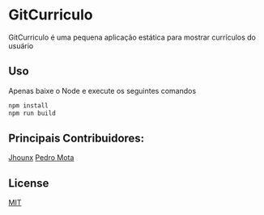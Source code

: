 # GitCurriculo

GitCurriculo é uma pequena aplicação estática para mostrar currículos do usuário

## Uso

Apenas baixe o Node e execute os seguintes comandos

```bash
npm install
npm run build
```
## Principais Contribuidores: 
[Jhounx](https://github.com/Jhounx) [Pedro Mota](https://github.com/pedrocmota)

## License
[MIT](https://choosealicense.com/licenses/mit/)

